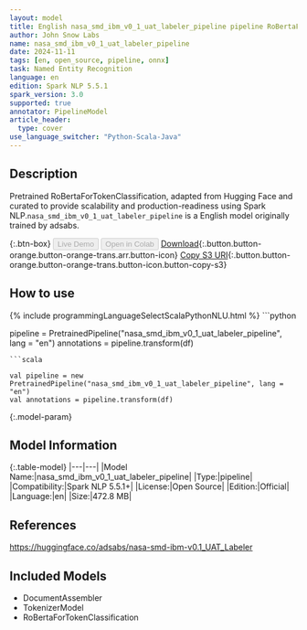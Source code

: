 ```yaml
---
layout: model
title: English nasa_smd_ibm_v0_1_uat_labeler_pipeline pipeline RoBertaForTokenClassification from adsabs
author: John Snow Labs
name: nasa_smd_ibm_v0_1_uat_labeler_pipeline
date: 2024-11-11
tags: [en, open_source, pipeline, onnx]
task: Named Entity Recognition
language: en
edition: Spark NLP 5.5.1
spark_version: 3.0
supported: true
annotator: PipelineModel
article_header:
  type: cover
use_language_switcher: "Python-Scala-Java"
---
```


## Description

Pretrained RoBertaForTokenClassification, adapted from Hugging Face and curated to provide scalability and production-readiness using Spark NLP.`nasa_smd_ibm_v0_1_uat_labeler_pipeline` is a English model originally trained by adsabs.

{:.btn-box}
<button class="button button-orange" disabled>Live Demo</button>
<button class="button button-orange" disabled>Open in Colab</button>
[Download](https://s3.amazonaws.com/auxdata.johnsnowlabs.com/public/models/nasa_smd_ibm_v0_1_uat_labeler_pipeline_en_5.5.1_3.0_1731311018084.zip){:.button.button-orange.button-orange-trans.arr.button-icon}
[Copy S3 URI](s3://auxdata.johnsnowlabs.com/public/models/nasa_smd_ibm_v0_1_uat_labeler_pipeline_en_5.5.1_3.0_1731311018084.zip){:.button.button-orange.button-orange-trans.button-icon.button-copy-s3}

## How to use



<div class="tabs-box" markdown="1">
{% include programmingLanguageSelectScalaPythonNLU.html %}
```python

pipeline = PretrainedPipeline("nasa_smd_ibm_v0_1_uat_labeler_pipeline", lang = "en")
annotations =  pipeline.transform(df)   

```
```scala

val pipeline = new PretrainedPipeline("nasa_smd_ibm_v0_1_uat_labeler_pipeline", lang = "en")
val annotations = pipeline.transform(df)

```
</div>

{:.model-param}
## Model Information

{:.table-model}
|---|---|
|Model Name:|nasa_smd_ibm_v0_1_uat_labeler_pipeline|
|Type:|pipeline|
|Compatibility:|Spark NLP 5.5.1+|
|License:|Open Source|
|Edition:|Official|
|Language:|en|
|Size:|472.8 MB|

## References

https://huggingface.co/adsabs/nasa-smd-ibm-v0.1_UAT_Labeler

## Included Models

- DocumentAssembler
- TokenizerModel
- RoBertaForTokenClassification